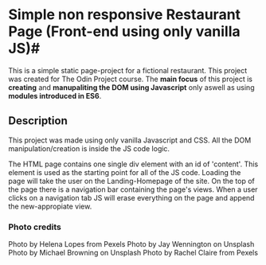 # Simple non responsive Restaurant Page (Front-end using only vanilla JS)#

This is a simple static page-project for a fictional restaurant. This project was created for The Odin Project course. The **main focus** of this project is **creating** and **manupaliting the DOM using Javascript** only aswell as using **modules introduced in ES6**.

## Description

This project was made using only vanilla Javascript and CSS. All the DOM manipulation/creation is inside the JS code logic. 

The HTML page contains one single div element with an id of 'content'. This element is used as the starting point for all of the JS code. Loading the page will take the user on the Landing-Homepage of the site. On the top of the page there is a navigation bar containing the page's views. When a user clicks on a navigation tab JS will erase everything on the page and append the new-appropiate view.

### Photo credits

Photo by Helena Lopes from Pexels
Photo by Jay Wennington on Unsplash
Photo by Michael Browning on Unsplash
Photo by Rachel Claire from Pexels